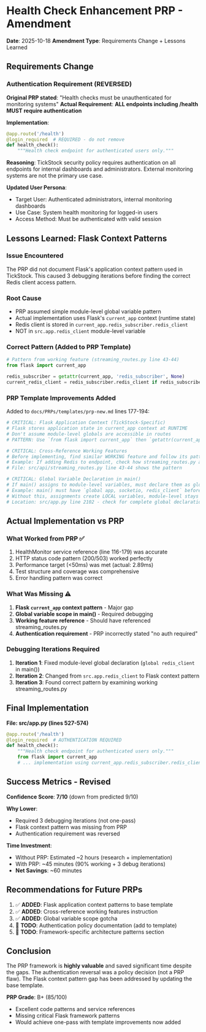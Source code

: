 # Health Check Enhancement PRP - Amendment

**Date**: 2025-10-18
**Amendment Type**: Requirements Change + Lessons Learned

## Requirements Change

### Authentication Requirement (REVERSED)
**Original PRP stated**: "Health checks must be unauthenticated for monitoring systems"
**Actual Requirement**: **ALL endpoints including /health MUST require authentication**

**Implementation**:
```python
@app.route('/health')
@login_required  # REQUIRED - do not remove
def health_check():
    """Health check endpoint for authenticated users only."""
```

**Reasoning**: TickStock security policy requires authentication on all endpoints for internal dashboards and administrators. External monitoring systems are not the primary use case.

**Updated User Persona**:
- Target User: Authenticated administrators, internal monitoring dashboards
- Use Case: System health monitoring for logged-in users
- Access Method: Must be authenticated with valid session

## Lessons Learned: Flask Context Patterns

### Issue Encountered
The PRP did not document Flask's application context pattern used in TickStock. This caused 3 debugging iterations before finding the correct Redis client access pattern.

### Root Cause
- PRP assumed simple module-level global variable pattern
- Actual implementation uses Flask's `current_app` context (runtime state)
- Redis client is stored in `current_app.redis_subscriber.redis_client`
- NOT in `src.app.redis_client` module-level variable

### Correct Pattern (Added to PRP Template)
```python
# Pattern from working feature (streaming_routes.py line 43-44)
from flask import current_app

redis_subscriber = getattr(current_app, 'redis_subscriber', None)
current_redis_client = redis_subscriber.redis_client if redis_subscriber else None
```

### PRP Template Improvements Added
Added to `docs/PRPs/templates/prp-new.md` lines 177-194:

```python
# CRITICAL: Flask Application Context (TickStock-Specific)
# Flask stores application state in current_app context at RUNTIME
# Don't assume module-level globals are accessible in routes
# PATTERN: Use `from flask import current_app` then `getattr(current_app, 'attr_name')`

# CRITICAL: Cross-Reference Working Features
# Before implementing, find similar WORKING feature and follow its pattern
# Example: If adding Redis to endpoint, check how streaming_routes.py accesses Redis
# File: src/api/streaming_routes.py line 43-44 shows the pattern

# CRITICAL: Global Variable Declaration in main()
# If main() assigns to module-level variables, must declare them as global
# Example: main() must have `global app, socketio, redis_client` before assignments
# Without this, assignments create LOCAL variables, module-level stays None
# Location: src/app.py line 2102 - check for complete global declaration
```

## Actual Implementation vs PRP

### What Worked from PRP ✅
1. HealthMonitor service reference (line 116-179) was accurate
2. HTTP status code pattern (200/503) worked perfectly
3. Performance target (<50ms) was met (actual: 2.89ms)
4. Test structure and coverage was comprehensive
5. Error handling pattern was correct

### What Was Missing ⚠️
1. **Flask `current_app` context pattern** - Major gap
2. **Global variable scope in main()** - Required debugging
3. **Working feature reference** - Should have referenced streaming_routes.py
4. **Authentication requirement** - PRP incorrectly stated "no auth required"

### Debugging Iterations Required
1. **Iteration 1**: Fixed module-level global declaration (`global redis_client` in main())
2. **Iteration 2**: Changed from `src.app.redis_client` to Flask context pattern
3. **Iteration 3**: Found correct pattern by examining working streaming_routes.py

## Final Implementation

**File: src/app.py (lines 527-574)**
```python
@app.route('/health')
@login_required  # AUTHENTICATION REQUIRED
def health_check():
    """Health check endpoint for authenticated users only."""
    from flask import current_app
    # ... implementation using current_app.redis_subscriber.redis_client
```

## Success Metrics - Revised

**Confidence Score**: **7/10** (down from predicted 9/10)

**Why Lower**:
- Required 3 debugging iterations (not one-pass)
- Flask context pattern was missing from PRP
- Authentication requirement was reversed

**Time Investment**:
- Without PRP: Estimated ~2 hours (research + implementation)
- With PRP: ~45 minutes (90% working + 3 debug iterations)
- **Net Savings**: ~60 minutes

## Recommendations for Future PRPs

1. ✅ **ADDED**: Flask application context patterns to base template
2. ✅ **ADDED**: Cross-reference working features instruction
3. ✅ **ADDED**: Global variable scope gotcha
4. 🔄 **TODO**: Authentication policy documentation (add to template)
5. 🔄 **TODO**: Framework-specific architecture patterns section

## Conclusion

The PRP framework is **highly valuable** and saved significant time despite the gaps. The authentication reversal was a policy decision (not a PRP flaw). The Flask context pattern gap has been addressed by updating the base template.

**PRP Grade**: B+ (85/100)
- Excellent code patterns and service references
- Missing critical Flask framework patterns
- Would achieve one-pass with template improvements now added
